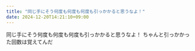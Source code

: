 ```yaml
---
title: "同じ手にそう何度も何度も何度も引っかかると思うなよ！"
date: 2024-12-20T14:21:10+09:00
---
```

同じ手にそう何度も何度も何度も引っかかると思うなよ！
ちゃんと引っかかった回数は覚えてんだ
